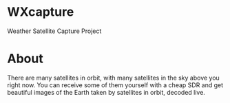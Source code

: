 # WXcapture
Weather Satellite Capture Project

# About
There are many satellites in orbit, with many satellites in the sky above you right now. You can receive some of them yourself with a cheap SDR and get beautiful images of the Earth taken by satellites in orbit, decoded live.
